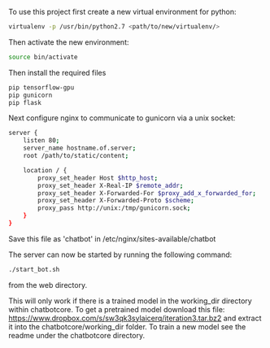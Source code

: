 To use this project first create a new virtual environment for python:
```bash
virtualenv -p /usr/bin/python2.7 <path/to/new/virtualenv/>
```
Then activate the new environment:
```bash
source bin/activate
```
Then install the required files
```bash
pip tensorflow-gpu
pip gunicorn
pip flask
```
Next configure nginx to communicate to gunicorn via a unix socket:

```bash
server {
    listen 80;
    server_name hostname.of.server;
    root /path/to/static/content;

    location / {
        proxy_set_header Host $http_host;
        proxy_set_header X-Real-IP $remote_addr;
        proxy_set_header X-Forwarded-For $proxy_add_x_forwarded_for;
        proxy_set_header X-Forwarded-Proto $scheme;
        proxy_pass http://unix:/tmp/gunicorn.sock;
    }
}
```
Save this file as 'chatbot' in /etc/nginx/sites-available/chatbot

The server can now be started by running the following command:
```bash
./start_bot.sh
```
from the web directory.

This will only work if there is a trained model in the working_dir directory within chatbotcore. To get a pretrained model download this file: https://www.dropbox.com/s/sw3qk3sylaicerq/iteration3.tar.bz2 and extract it into the chatbotcore/working_dir folder. To train a new model see the readme under the chatbotcore directory.

